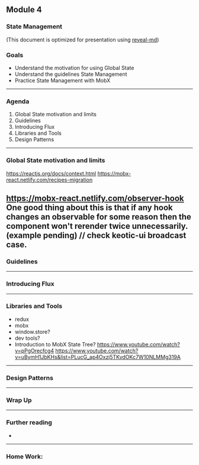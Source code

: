 ## Module 4
### State Management
(This document is optimized for presentation using [reveal-md](https://github.com/webpro/reveal-md))

### Goals
* Understand the motivation for using Global State 
* Understand the guidelines State Management 
* Practice State Management with MobX

---

### Agenda
1. Global State motivation and limits
2. Guidelines
3. Introducing Flux
3. Libraries and Tools
4. Design Patterns
---

### Global State motivation and limits
https://reactjs.org/docs/context.html
https://mobx-react.netlify.com/recipes-migration

https://mobx-react.netlify.com/observer-hook
One good thing about this is that if any hook changes an observable for some reason then the component won't rerender twice unnecessarily. (example pending)
// check keotic-ui broadcast case.
---

### Guidelines

---

### Introducing Flux

---

### Libraries and Tools


* redux
* mobx
* window.store?
* dev tools?
* Introduction to MobX State Tree?
https://www.youtube.com/watch?v=pPgOrecfcg4
https://www.youtube.com/watch?v=uBymH1JbKHs&list=PLucG_ap4Oxzj5TKvdOKc7W10NLMMg319A


---

### Design Patterns

---

### Wrap Up


---

### Further reading
* []()

---

### Home Work:

